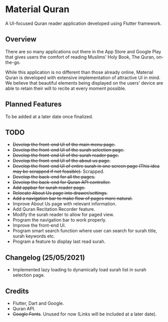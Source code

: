 # Material Quran

A UI-focused Quran reader application developed using Flutter framework.

## Overview

There are so many applications out there in the App Store and Google Play
that gives users the comfort of reading Muslims' Holy Book, The Quran,
on-the-go.

While this application is no different than those already online,
Material Quran is developed with extensive implementation of attractive UI
in mind. We believe that beautiful elements being displayed on the users'
device are able to retain their will to recite at every moment possible.

## Planned Features

To be added at a later date once finalized.

## TODO
- ~~Develop the front-end UI of the main menu page.~~
- ~~Develop the front-end UI of the surah selection page.~~
- ~~Develop the front-end UI of the surah reader page.~~
- ~~Develop the front-end UI of the about us page.~~
- ~~Develop the front-end UI of entire surah in one screen page (This idea may be scrapped if not feasible).~~ Scrapped.
- ~~Develop the back-end for all the pages.~~
- ~~Develop the back-end for Quran API controller.~~
- ~~Add appbar for surah reader page.~~
- ~~Relocate About Us page into drawer/settings.~~
- ~~Add a navigation bar to make flow of pages more natural.~~
- Improve About Us page with relevant information.
- Add Quran Recitation Recorder feature.
- Modify the surah reader to allow for paged view.
- Program the navigation bar to work properly.
- Improve the front-end UI.
- Program smart search function where user can search for surah title, surah keywords etc.
- Program a feature to display last read surah.

## Changelog (25/05/2021)
- Implemented lazy loading to dynamically load surah list in surah selection page.

## Credits

- Flutter, Dart and Google.
- Quran API.
- ~~Google Fonts~~. Unused for now
(Links will be included at a later date).
